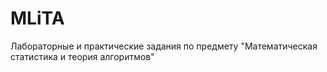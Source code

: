 # MLiTA
Лабораторные и практические задания по предмету "Математическая статистика и теория алгоритмов"
